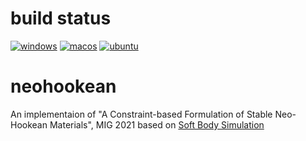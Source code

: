 # build status

[![windows](https://github.com/nobuo-nakagawa/neohookean/workflows/windows/badge.svg)](https://github.com/nobuo-nakagawa/neohookean/actions?query=workflow%3Awindows)
[![macos](https://github.com/nobuo-nakagawa/neohookean/workflows/macos/badge.svg)](https://github.com/nobuo-nakagawa/neohookean/actions?query=workflow%3Amacos)
[![ubuntu](https://github.com/nobuo-nakagawa/neohookean/workflows/ubuntu/badge.svg)](https://github.com/nobuo-nakagawa/neohookean/actions?query=workflow%3Aubuntu)

# neohookean
An implementaion of "A Constraint-based Formulation of Stable Neo-Hookean Materials", MIG 2021 based on [Soft Body Simulation](https://mmacklin.com/neohookean.html)
